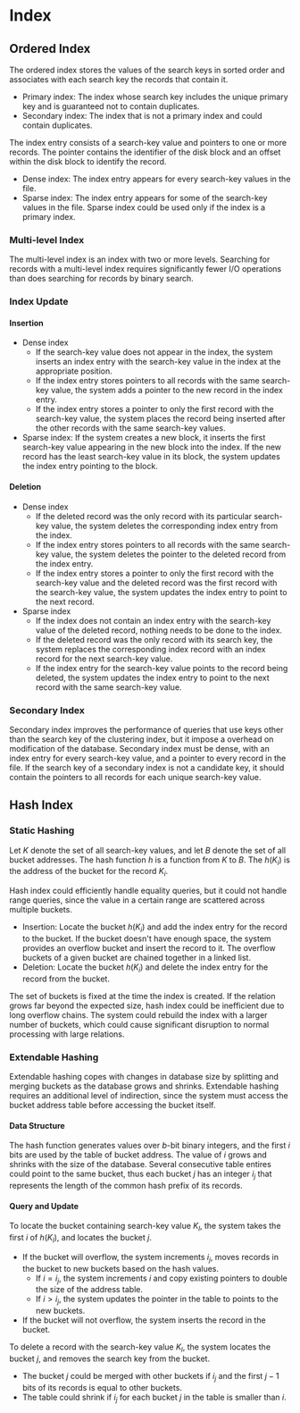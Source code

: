 # Index

## Ordered Index

The ordered index stores the values of the search keys in sorted order and associates with each search key the records that contain it.

- Primary index: The index whose search key includes the unique primary key and is guaranteed not to contain duplicates.
- Secondary index: The index that is not a primary index and could contain duplicates.

The index entry consists of a search-key value and pointers to one or more records. The pointer contains the identifier of the disk block and an offset within the disk block to identify the record.

- Dense index: The index entry appears for every search-key values in the file.
- Sparse index: The index entry appears for some of the search-key values in the file. Sparse index could be used only if the index is a primary index.

### Multi-level Index

The multi-level index is an index with two or more levels. Searching for records with a multi-level index requires significantly fewer I/O operations than does searching for records by binary search.

### Index Update

#### Insertion

- Dense index
  - If the search-key value does not appear in the index, the system inserts an index entry with the search-key value in the index at the appropriate position.
  - If the index entry stores pointers to all records with the same search-key value, the system adds a pointer to the new record in the index entry.
  - If the index entry stores a pointer to only the first record with the search-key value, the system places the record being inserted after the other records with the same search-key values.
- Sparse index: If the system creates a new block, it inserts the first search-key value appearing in the new block into the index. If the new record has the least search-key value in its block, the system updates the index entry pointing to the block.

#### Deletion

- Dense index
  - If the deleted record was the only record with its particular search-key value, the system deletes the corresponding index entry from the index.
  - If the index entry stores pointers to all records with the same search-key value, the system deletes the pointer to the deleted record from the index entry.
  - If the index entry stores a pointer to only the first record with the search-key value and the deleted record was the first record with the search-key value, the system updates the index entry to point to the next record.
- Sparse index
  - If the index does not contain an index entry with the search-key value of the deleted record, nothing needs to be done to the index.
  - If the deleted record was the only record with its search key, the system replaces the corresponding index record with an index record for the next search-key value.
  - If the index entry for the search-key value points to the record being deleted, the system updates the index entry to point to the next record with the same search-key value.

### Secondary Index

Secondary index improves the performance of queries that use keys other than the search key of the clustering index, but it impose a overhead on modification of the database. Secondary index must be dense, with an index entry for every search-key value, and a pointer to every record in the file. If the search key of a secondary index is not a candidate key, it should contain the pointers to all records for each unique search-key value.

## Hash Index

### Static Hashing

Let $K$ denote the set of all search-key values, and let $B$ denote the set of all bucket addresses. The hash function $h$ is a function from $K$ to $B$. The $h(K_i)$ is the address of the bucket for the record $K_i$.

Hash index could efficiently handle equality queries, but it could not handle range queries, since the value in a certain range are scattered across multiple buckets.

- Insertion: Locate the bucket $h(K_i)$ and add the index entry for the record to the bucket. If the bucket doesn't have enough space, the system provides an overflow bucket and insert the record to it. The overflow buckets of a given bucket are chained together in a linked list.
- Deletion: Locate the bucket $h(K_i)$ and delete the index entry for the record from the bucket.

The set of buckets is fixed at the time the index is created. If the relation grows far beyond the expected size, hash index could be inefficient due to long overflow chains. The system could rebuild the index with a larger number of buckets, which could cause significant disruption to normal processing with large relations.

### Extendable Hashing

Extendable hashing copes with changes in database size by splitting and merging buckets as the database grows and shrinks. Extendable hashing requires an additional level of indirection, since the system must access the bucket address table before accessing the bucket itself.

#### Data Structure

The hash function generates values over $b$-bit binary integers, and the first $i$ bits are used by the table of bucket address. The value of $i$ grows and shrinks with the size of the database. Several consecutive table entires could point to the same bucket, thus each bucket $j$ has an integer $i_j$ that represents the length of the common hash prefix of its records.

#### Query and Update

To locate the bucket containing search-key value $K_l$, the system takes the first $i$ of $h(K_l)$, and locates the bucket $j$.

- If the bucket will overflow, the system increments $i_j$, moves records in the bucket to new buckets based on the hash values.
  - If $i = i_j$, the system increments $i$ and copy existing pointers to double the size of the address table.
  - If $i > i_j$, the system updates the pointer in the table to points to the new buckets.
- If the bucket will not overflow, the system inserts the record in the bucket.

To delete a record with the search-key value $K_l$, the system locates the bucket $j$, and removes the search key from the bucket.

- The bucket $j$ could be merged with other buckets if $i_j$ and the first $j - 1$ bits of its records is equal to other buckets.
- The table could shrink if $i_j$ for each bucket $j$ in the table is smaller than $i$.
